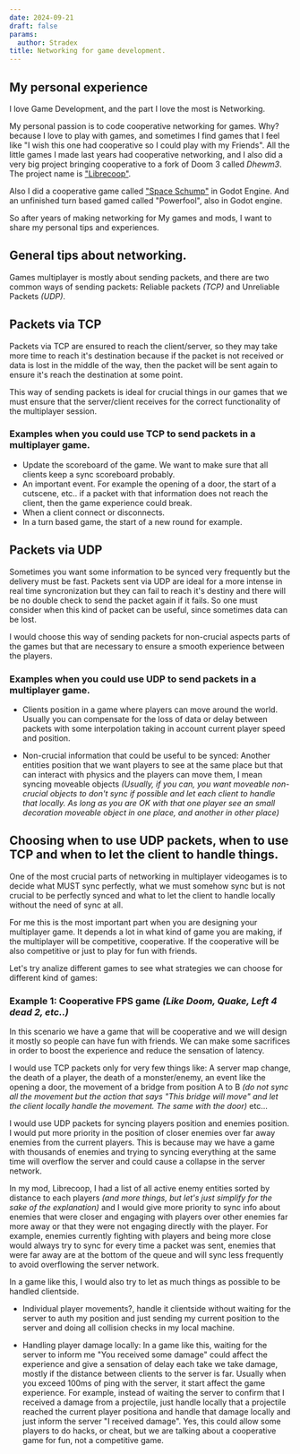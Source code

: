 ```yaml
---
date: 2024-09-21
draft: false
params:
  author: Stradex
title: Networking for game development.
---
```


## My personal experience

I love Game Development, and the part I love the most is Networking.

My personal passion is to code cooperative networking for games. Why? because I love to play with games, and sometimes I find games that I feel like "I wish this one had cooperative so I could play with my Friends". All the little games I made last years had cooperative networking, and I also did a very big project bringing cooperative to a fork of Doom 3 called *Dhewm3*. The project name is ["Librecoop"](https://github.com/Stradex/librecoop).

Also I did a cooperative game called ["Space Schump"](https://stradex.itch.io/space-schmup-coop) in Godot Engine. And an unfinished turn based gamed called "Powerfool", also in Godot engine.

So after years of making networking for My games and mods, I want to share my personal tips and experiences.

## General tips about networking.

Games multiplayer is mostly about sending packets, and there are two common ways of sending packets: Reliable packets *(TCP)* and Unreliable Packets *(UDP)*.

## Packets via TCP

Packets via TCP are ensured to reach the client/server, so they may take more time to reach it's destination because if the packet is not received or data is lost in the middle of the way, then the packet will be sent again to ensure it's reach the destination at some point.

This way of sending packets is ideal for crucial things in our games that we must ensure that the server/client receives for the correct functionality of the multiplayer session.

### Examples when you could use TCP to send packets in a multiplayer game.

* Update the scoreboard of the game. We want to make sure that all clients keep a sync scoreboard probably.
* An important event. For example the opening of a door, the start of a cutscene, etc.. if a packet with that information does not reach the client, then the game experience could break.
* When a client connect or disconnects.
* In a turn based game, the start of a new round for example.

## Packets via UDP

Sometimes you want some information to be synced very frequently but the delivery must be fast. Packets sent via UDP are ideal for a more intense in real time syncronization but they can fail to reach it's destiny and there will be no double check to send the packet again if it fails. So one must consider when this kind of packet can be useful, since sometimes data can be lost.

I would choose this way of sending packets for non-crucial aspects parts of the games but that are necessary to ensure a smooth experience between the players.

### Examples when you could use UDP to send packets in a multiplayer game.

* Clients position in a game where players can move around the world. Usually you can compensate for the loss of data or delay between packets with some interpolation taking in account current player speed and position.

* Non-crucial information that could be useful to be synced: Another entities position that we want players to see at the same place but that can interact with physics and the players can move them, I mean syncing moveable objects *(Usually, if you can, you want moveable non-crucial objects to don't sync if possible and let each client to handle that locally. As long as you are OK with that one player see an small decoration moveable object in one place, and another in other place)*


## Choosing when to use UDP packets, when to use TCP and when to let the client to handle things.

One of the most crucial parts of networking in multiplayer videogames is to decide what MUST sync perfectly, what we must somehow sync but is not crucial to be perfectly synced and what to let the client to handle locally without the need of sync at all.

For me this is the most important part when you are designing your multiplayer game. It depends a lot in what kind of game you are making, if the multiplayer will be competitive, cooperative. If the cooperative will be also competitive or just to play for fun with friends. 

Let's try analize different games to see what strategies we can choose for different kind of games:

### Example 1: Cooperative FPS game *(Like Doom, Quake, Left 4 dead 2, etc..)*

In this scenario we have a game that will be cooperative and we will design it mostly so people can have fun with friends. We can make some sacrifices in order to boost the experience and reduce the sensation of latency.

I would use TCP packets only for very few things like: A server map change, the death of a player, the death of a monster/enemy, an event like the opening a door, the movement of a bridge from position A to B *(do not sync all the movement but the action that says "This bridge will move" and let the client locally handle the movement. The same with the door)* etc...

I would use UDP packets for syncing players position and enemies position. I would put more priority in the position of closer enemies over far away enemies from the current players. This is because may we have a game with thousands of enemies and trying to syncing everything at the same time will overflow the server and could cause a collapse in the server network.

In my mod, Librecoop, I had a list of all active enemy entities sorted by distance to each players *(and more things, but let's just simplify for the sake of the explanation)* and I would give more priority to sync info about enemies that were closer and engaging with players over other enemies far more away or that they were not engaging directly with the player. For example, enemies currently fighting with players and being more close would always try to sync for every time a packet was sent, enemies that were far away are at the bottom of the queue and will sync less frequently to avoid overflowing the server network.

In a game like this, I would also try to let as much things as possible to be handled clientside. 

* Individual player movements?, handle it clientside without waiting for the server to auth my position and just sending my current position to the server and doing all collision checks in my local machine. 

* Handling player damage locally: In a game like this, waiting for the server to inform me "You received some damage" could affect the experience and give a sensation of delay each take we take damage, mostly if the distance between clients to the server is far. Usually when you exceed 100ms of ping with the server, it start affect the game experience. For example, instead of waiting the server to confirm that I received a damage from a projectile, just handle locally that a projectile reached the current player positiona and handle that damage locally and just inform the server "I received damage". Yes, this could allow some players to do hacks, or cheat, but we are talking about a cooperative game for fun, not a competitive game.
